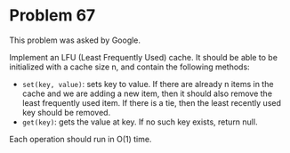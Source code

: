 # Problem 67

 This problem was asked by Google.

Implement an LFU (Least Frequently Used) cache. It should be able to be initialized with a cache size n, and contain the following methods:

* ```set(key, value)```: sets key to value. If there are already n items in the cache and we are adding a new item, then it should also remove the least frequently used item. If there is a tie, then the least recently used key should be removed.
* ```get(key)```: gets the value at key. If no such key exists, return null. 

Each operation should run in O(1) time.